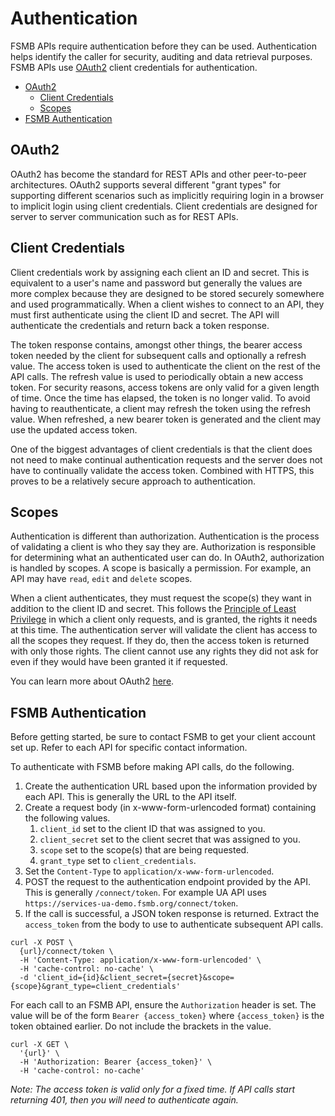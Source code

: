 # Authentication

FSMB APIs require authentication before they can be used. Authentication helps identify the caller for security, auditing and data retrieval purposes. FSMB APIs use [OAuth2](https://oauth.net/2/) client credentials for authentication.

- [OAuth2](#oauth2)
  - [Client Credentials](#client-credentials)
  - [Scopes](#scopes)
- [FSMB Authentication](#fsmb-authentication)

## OAuth2

OAuth2 has become the standard for REST APIs and other peer-to-peer architectures. OAuth2 supports several different "grant types" for supporting different scenarios such as implicitly requiring login in a browser to implicit login using client credentials. Client credentials are designed for server to server communication such as for REST APIs.

## Client Credentials

Client credentials work by assigning each client an ID and secret. This is equivalent to a user's name and password but generally the values are more complex because they are designed to be stored securely somewhere and used programmatically. When a client wishes to connect to an API, they must first authenticate using the client ID and secret. The API will authenticate the credentials and return back a token response. 

The token response contains, amongst other things, the bearer access token needed by the client for subsequent calls and optionally a refresh value. The access token is used to authenticate the client on the rest of the API calls. The refresh value is used to periodically obtain a new access token. For security reasons, access tokens are only valid for a given length of time. Once the time has elapsed, the token is no longer valid. To avoid having to reauthenticate, a client may refresh the token using the refresh value. When refreshed, a new bearer token is generated and the client may use the updated access token.

One of the biggest advantages of client credentials is that the client does not need to make continual authentication requests and the server does not have to continually validate the access token. Combined with HTTPS, this proves to be a relatively secure approach to authentication.

## Scopes

Authentication is different than authorization. Authentication is the process of validating a client is who they say they are. Authorization is responsible for determining what an authenticated user can do. In OAuth2, authorization is handled by scopes. A scope is basically a permission. For example, an API may have `read`, `edit` and `delete` scopes. 

When a client authenticates, they must request the scope(s) they want in addition to the client ID and secret. This follows the [Principle of Least Privilege](https://en.wikipedia.org/wiki/Principle_of_least_privilege) in which a client only requests, and is granted, the rights it needs at this time. The authentication server will validate the client has access to all the scopes they request. If they do, then the access token is returned with only those rights. The client cannot use any rights they did not ask for even if they would have been granted it if requested.

You can learn more about OAuth2 [here](https://oauth.net/2/).

## FSMB Authentication

Before getting started, be sure to contact FSMB to get your client account set up. Refer to each API for specific contact information.

To authenticate with FSMB before making API calls, do the following.

1. Create the authentication URL based upon the information provided by each API. This is generally the URL to the API itself.
3. Create a request body (in x-www-form-urlencoded format) containing the following values.
   1. `client_id` set to the client ID that was assigned to you.
   1. `client_secret` set to the client secret that was assigned to you.
   1. `scope` set to the scope(s) that are being requested.
   1. `grant_type` set to `client_credentials`.
4. Set the `Content-Type` to `application/x-www-form-urlencoded`.
5. POST the request to the authentication endpoint provided by the API. This is generally `/connect/token`. For example UA API uses `https://services-ua-demo.fsmb.org/connect/token`.
6. If the call is successful, a JSON token response is returned. Extract the `access_token` from the body to use to authenticate subsequent API calls.

```shell
curl -X POST \
  {url}/connect/token \
  -H 'Content-Type: application/x-www-form-urlencoded' \
  -H 'cache-control: no-cache' \
  -d 'client_id={id}&client_secret={secret}&scope={scope}&grant_type=client_credentials'
```

For each call to an FSMB API, ensure the `Authorization` header is set. The value will be of the form `Bearer {access_token}` where `{access_token}` is the token obtained earlier. Do not include the brackets in the value.

```shell
curl -X GET \
  '{url}' \
  -H 'Authorization: Bearer {access_token}' \  
  -H 'cache-control: no-cache'
```

*Note: The access token is valid only for a fixed time. If API calls start returning 401, then you will need to authenticate again.*
